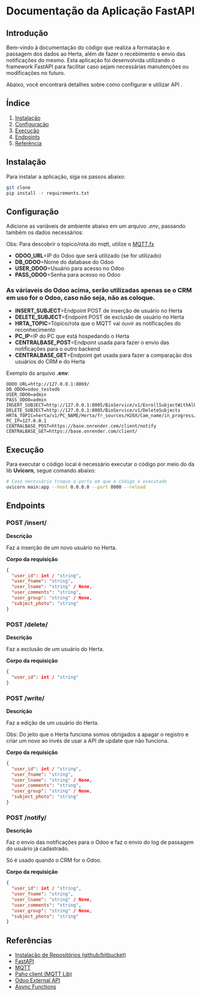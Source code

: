 # Documentação da Aplicação FastAPI

## Introdução

Bem-vindo à documentação do código que realiza a formatação e passagem dos dados ao Herta, além de fazer o recebimento e envio das notificações do mesmo. 
Esta aplicação foi desenvolvida utilizando o framework FastAPI para facilitar caso sejam necessárias manutenções ou modificações no futuro.

Abaixo, você encontrará detalhes sobre como configurar e utilizar API .

## Índice

1. [Instalação](#instalação)
2. [Configuração](#configuração)
3. [Execução](#execução)
4. [Endpoints](#endpoints)
5. [Referência](#referências)


## Instalação

Para instalar a aplicação, siga os passos abaixo:

```bash
git clone 
pip install -r requirements.txt
```

## Configuração

Adicione as variáveis de ambiente abaixo em um arquivo _.env_, passando também os dados necessários:

Obs: Para descobrir o topico/rota do mqtt, utilize o [MQTT.fx](https://iotcore-dev-tool.gz.bcebos.com/mqttfx/1.7.1/mqttfx-1.7.1-windows-x64.exe)


* **ODOO_URL**=IP do Odoo que será utilizado (se for utilizado)
* **DB_ODOO**=Nome do database do Odoo
* **USER_ODOO**=Usuário para acesso no Odoo
* **PASS_ODOO**=Senha para acesso no Odoo
### As váriaveis do Odoo acima, serão utilizadas apenas se o CRM em uso for o Odoo, caso não seja, não as coloque.
* **INSERT_SUBJECT**=Endpoint POST de inserção de usuário no Herta
* **DELETE_SUBJECT**=Endpoint POST de exclusão de usuário no Herta
* **HRTA_TOPIC**=Tópico/rota que o MQTT vai ouvir as notificações do reconhecimento
* **PC_IP**=IP do PC que está hospedando o Herta
* **CENTRALBASE_POST**=Endpoint usada para fazer o envio das notificações para o outro backend
* **CENTRALBASE_GET**=Endpoint get usada para fazer a comparação dos usuários do CRM e do Herta


Exemplo do arquivo **.env**:
```dotenv
ODOO_URL=http://127.0.0.1:8069/
DB_ODOO=odoo_testedb
USER_ODOO=admin
PASS_ODOO=admin
INSERT_SUBJECT=http://127.0.0.1:8005/BioService/v1/EnrollSubjectWithAlbum
DELETE_SUBJECT=http://127.0.0.1:8005/BioService/v1/DeleteSubjects
HRTA_TOPIC=herta/v1/PC_NAME/Herta/fr_sources/H26X/Cam_name/in_progress/ident
PC_IP=127.0.0.1
CENTRALBASE_POST=https://base.onrender.com/client/notify
CENTRALBASE_GET=https://base.onrender.com/client/
```

## Execução

Para executar o código local é necessário executar o código por meio do da lib **Uvicorn**, segue comando abaixo:
```bash
# Caso necessário troque a porta em que o código é executado
uvicorn main:app --host 0.0.0.0 --port 8000 --reload
```

## Endpoints

### POST /insert/

**Descrição**

Faz a inserção de um novo usuário no Herta.

**Corpo da requisição**

```json
{
  "user_id": int / "string",
  "user_fname": "string",
  "user_lname": "string" / None,
  "user_comments": "string",
  "user_group": "string" / None,
  "subject_photo": "string"
}
```

### POST /delete/

**Descrição**

Faz a exclusão de um usuário do Herta.

**Corpo da requisição**

```json
{
  "user_id": int / "string"
}
```

### POST /write/

**Descrição**

Faz a edição de um usuário do Herta.

Obs: Do jeito que o Herta funciona somos obrigados a apagar o registro e criar um novo ao invés de usar a API de update que não funciona.

**Corpo da requisição**

```json
{
  "user_id": int / "string",
  "user_fname": "string",
  "user_lname": "string" / None,
  "user_comments": "string",
  "user_group": "string" / None,
  "subject_photo": "string"
}
```

### POST /notify/

**Descrição**

Faz o envio das notificações para o Odoo e faz o envio do log de passagem do usuário já cadastrado.

Só é usado quando o CRM for o Odoo.

**Corpo da requisição**

```json
{
  "user_id": int / "string",
  "user_fname": "string",
  "user_lname": "string" / None,
  "user_comments": "string",
  "user_group": "string" / None,
  "subject_photo": "string"
}
```


## Referências

 - [Instalação de Repositórios (github/bitbucket)](https://docs.github.com/pt/repositories/creating-and-managing-repositories/cloning-a-repository)
 - [FastAPI](https://fastapi.tiangolo.com/tutorial/)
 - [MQTT](https://mosquitto.org/)
 - [Paho client (MQTT Lib)](https://pypi.org/project/paho-mqtt/)
 - [Odoo External API](https://www.odoo.com/documentation/17.0/developer/reference/external_api.html)
 - [Async Functions](https://superfastpython.com/python-async-function/)

